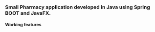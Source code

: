 <h3>Small Pharmacy application developed in Java using Spring BOOT and JavaFX.</h3>

<h4>Working features</h4>
